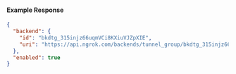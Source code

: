 <!-- Code generated for API Clients. DO NOT EDIT. -->

#### Example Response

```json
{
  "backend": {
    "id": "bkdtg_315injz66uqmVCi8KXiuVJZpXIE",
    "uri": "https://api.ngrok.com/backends/tunnel_group/bkdtg_315injz66uqmVCi8KXiuVJZpXIE"
  },
  "enabled": true
}
```
